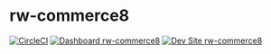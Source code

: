 # rw-commerce8

[![CircleCI](https://circleci.com/gh/punchdone/rw-commerce8.svg?style=shield)](https://circleci.com/gh/punchdone/rw-commerce8)
[![Dashboard rw-commerce8](https://img.shields.io/badge/dashboard-rw_commerce8-yellow.svg)](https://dashboard.pantheon.io/sites/018d9c67-2052-44f5-b413-66cc638acd67#dev/code)
[![Dev Site rw-commerce8](https://img.shields.io/badge/site-rw_commerce8-blue.svg)](http://dev-rw-commerce8.pantheonsite.io/)